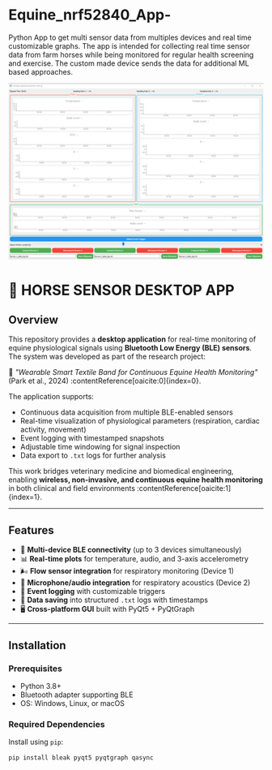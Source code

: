 # Equine_nrf52840_App-
Python App to get multi sensor data from multiples devices and real time customizable graphs. The app is intended for collecting real time sensor data from farm horses while being monitored for regular health screening and exercise. The custom made device sends the data for additional ML based approaches.

![alt text](https://github.com/ankitshah59/Equine_nrf52840_App-/blob/a607668a86c7dafb2f1e8e8cfcff7ad525953345/Application%20GUI%20Interface.png)

# 🐎 HORSE SENSOR DESKTOP APP

## Overview
This repository provides a **desktop application** for real-time monitoring of equine physiological signals using **Bluetooth Low Energy (BLE) sensors**. The system was developed as part of the research project:

📄 *"Wearable Smart Textile Band for Continuous Equine Health Monitoring"* (Park et al., 2024) :contentReference[oaicite:0]{index=0}.

The application supports:
- Continuous data acquisition from multiple BLE-enabled sensors  
- Real-time visualization of physiological parameters (respiration, cardiac activity, movement)  
- Event logging with timestamped snapshots  
- Adjustable time windowing for signal inspection  
- Data export to `.txt` logs for further analysis  

This work bridges veterinary medicine and biomedical engineering, enabling **wireless, non-invasive, and continuous equine health monitoring** in both clinical and field environments :contentReference[oaicite:1]{index=1}.

---

## Features
- 📡 **Multi-device BLE connectivity** (up to 3 devices simultaneously)  
- 📊 **Real-time plots** for temperature, audio, and 3-axis accelerometry  
- 🌬️ **Flow sensor integration** for respiratory monitoring (Device 1)  
- 🎤 **Microphone/audio integration** for respiratory acoustics (Device 2)  
- 📝 **Event logging** with customizable triggers  
- 💾 **Data saving** into structured `.txt` logs with timestamps  
- 🖥️ **Cross-platform GUI** built with PyQt5 + PyQtGraph  

---

## Installation

### Prerequisites
- Python 3.8+
- Bluetooth adapter supporting BLE
- OS: Windows, Linux, or macOS

### Required Dependencies
Install using `pip`:
```bash
pip install bleak pyqt5 pyqtgraph qasync
